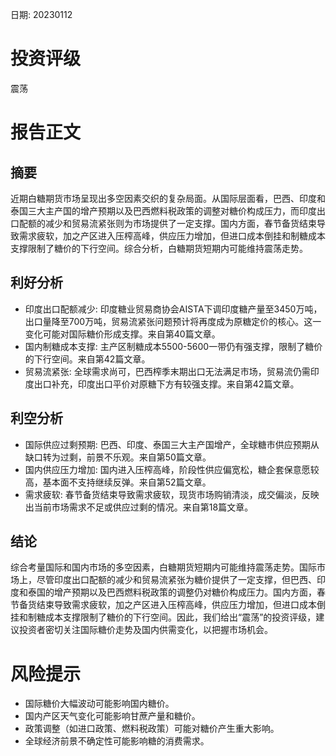 
日期: 20230112

# 投资评级

震荡

# 报告正文

## 摘要

近期白糖期货市场呈现出多空因素交织的复杂局面。从国际层面看，巴西、印度和泰国三大主产国的增产预期以及巴西燃料税政策的调整对糖价构成压力，而印度出口配额的减少和贸易流紧张则为市场提供了一定支撑。国内方面，春节备货结束导致需求疲软，加之产区进入压榨高峰，供应压力增加，但进口成本倒挂和制糖成本支撑限制了糖价的下行空间。综合分析，白糖期货短期内可能维持震荡走势。

## 利好分析

* 印度出口配额减少: 印度糖业贸易商协会AISTA下调印度糖产量至3450万吨，出口量降至700万吨，贸易流紧张问题预计将再度成为原糖定价的核心。这一变化可能对国际糖价形成支撑。来自第40篇文章。
* 国内制糖成本支撑: 主产区制糖成本5500-5600一带仍有强支撑，限制了糖价的下行空间。来自第42篇文章。
* 贸易流紧张: 全球需求尚可，巴西榨季末期出口无法满足市场，贸易流仍需印度出口补充，印度出口平价对原糖下方有较强支撑。来自第42篇文章。

## 利空分析

* 国际供应过剩预期: 巴西、印度、泰国三大主产国增产，全球糖市供应预期从缺口转为过剩，前景不乐观。来自第50篇文章。
* 国内供应压力增加: 国内进入压榨高峰，阶段性供应偏宽松，糖企套保意愿较高，基本面不支持继续反弹。来自第52篇文章。
* 需求疲软: 春节备货结束导致需求疲软，现货市场购销清淡，成交偏淡，反映出当前市场需求不足或供应过剩的情况。来自第18篇文章。

## 结论

综合考量国际和国内市场的多空因素，白糖期货短期内可能维持震荡走势。国际市场上，尽管印度出口配额的减少和贸易流紧张为糖价提供了一定支撑，但巴西、印度和泰国的增产预期以及巴西燃料税政策的调整仍对糖价构成压力。国内方面，春节备货结束导致需求疲软，加之产区进入压榨高峰，供应压力增加，但进口成本倒挂和制糖成本支撑限制了糖价的下行空间。因此，我们给出“震荡”的投资评级，建议投资者密切关注国际糖价走势及国内供需变化，以把握市场机会。

# 风险提示

* 国际糖价大幅波动可能影响国内糖价。
* 国内产区天气变化可能影响甘蔗产量和糖价。
* 政策调整（如进口政策、燃料税政策）可能对糖价产生重大影响。
* 全球经济前景不确定性可能影响糖的消费需求。

